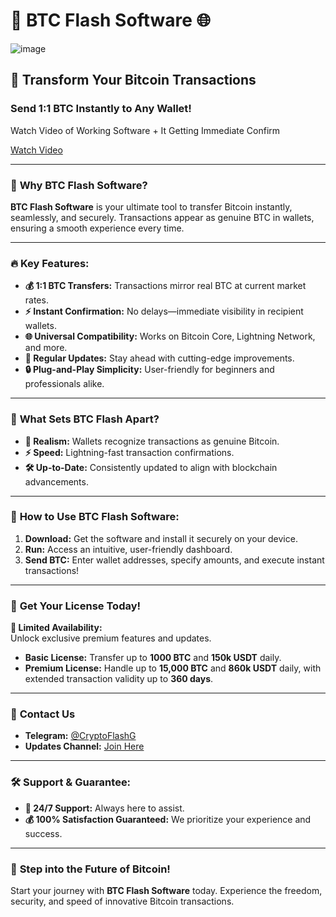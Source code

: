 # 🚀 **BTC Flash Software** 🌐  

![image](https://github.com/user-attachments/assets/482241e1-74ac-483d-93b0-63568b30fe52)

## **📢 Transform Your Bitcoin Transactions**  

### **Send 1:1 BTC Instantly to Any Wallet!**  

Watch Video of Working Software + It Getting Immediate Confirm  

[Watch Video](https://github.com/user-attachments/assets/09e956a7-02bb-4a1d-85f9-527eeed4fb82)  

---  

### 🌟 **Why BTC Flash Software?**  
**BTC Flash Software** is your ultimate tool to transfer Bitcoin instantly, seamlessly, and securely. Transactions appear as genuine BTC in wallets, ensuring a smooth experience every time.  

---  

### 🔥 **Key Features:**  
- **💰 1:1 BTC Transfers:** Transactions mirror real BTC at current market rates.  
- **⚡ Instant Confirmation:** No delays—immediate visibility in recipient wallets.  
- **🌐 Universal Compatibility:** Works on Bitcoin Core, Lightning Network, and more.  
- **🔄 Regular Updates:** Stay ahead with cutting-edge improvements.  
- **🔒 Plug-and-Play Simplicity:** User-friendly for beginners and professionals alike.  

---  

### 💎 **What Sets BTC Flash Apart?**  
- **👀 Realism:** Wallets recognize transactions as genuine Bitcoin.  
- **⚡ Speed:** Lightning-fast transaction confirmations.  
- **🛠️ Up-to-Date:** Consistently updated to align with blockchain advancements.  

---  

### 🚀 **How to Use BTC Flash Software:**  
1. **Download:** Get the software and install it securely on your device.  
2. **Run:** Access an intuitive, user-friendly dashboard.  
3. **Send BTC:** Enter wallet addresses, specify amounts, and execute instant transactions!  

---  

### 💼 **Get Your License Today!**  

**🔐 Limited Availability:**  
Unlock exclusive premium features and updates.  

- **Basic License:** Transfer up to **1000 BTC** and **150k USDT** daily.  
- **Premium License:** Handle up to **15,000 BTC** and **860k USDT** daily, with extended transaction validity up to **360 days**.  

---  

### 📩 **Contact Us**  
- **Telegram:** [@CryptoFlashG](https://t.me/CryptoFlashG)  
- **Updates Channel:** [Join Here](https://t.me/cryptoflashy)  

---  

### 🛠️ **Support & Guarantee:**  
- **📧 24/7 Support:** Always here to assist.  
- **💰 100% Satisfaction Guaranteed:** We prioritize your experience and success.  

---  

### 🛒 **Step into the Future of Bitcoin!**  
Start your journey with **BTC Flash Software** today. Experience the freedom, security, and speed of innovative Bitcoin transactions.  
